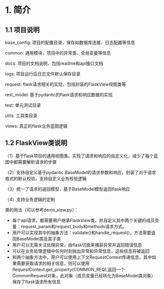 # 1. 简介
 ## 1.1 项目说明

base_config: 项目的配置目录，保存如数据库连接、日志配置等信息

common: 通用模块，项目中的异常类、全局变量等信息

docs: 项目的文档说明，包括readme和api接口文档

logs: 项目运行后日志文件默认保存目录

request: flask请求相关的实现，包括封装的FlaskView视图类等

rest_model: 基于pydantic的flask请求和响应数据的实现

test: 单元测试目录

utils: 工具类目录

views: 真正的flask业务蓝图逻辑

## 1.2 FlaskView类说明

（1）基于flask项目的通用视图类，实现了请求和响应的自定义化，减少了每个蓝图中都需要解析请求的步骤

（2）支持自定义基于pydantic BaseModel的请求参数和响应，封装了对于请求格式的默认校验，支持自定义业务校验逻辑

（3）统一了请求的返回模型，基于BaseModel模型返回flask响应

（4）支持业务逻辑的定制

 类的用法（可以参考demo_view.py）：

- 每个api请求，都需要用户继承FlaskView类，并且定义其中两个关键的成员变量：request_param和request_body和methods请求方式。
- 用户可以实现其中的抽象方法：validate()和handle_request()，方法需要返回BaseModel类及其子类
- 用户可以无需关注处理异常，由flask切面来捕获异常并返回错误信息
- 可以在业务处理逻辑中任何时刻抛出异常和异常信息，这些信息将被返回
- 和两个抽象方法中，用户可以使用上下文RequestContext传递信息，其中如果需要获取请求的相关信息，则可以使用RequestContext.get_property(COMMON_REQ),返回一个CommonRequest对象，此对象（成员变量已经转化为BaseModel类对象）保存了flask请求所有信息
